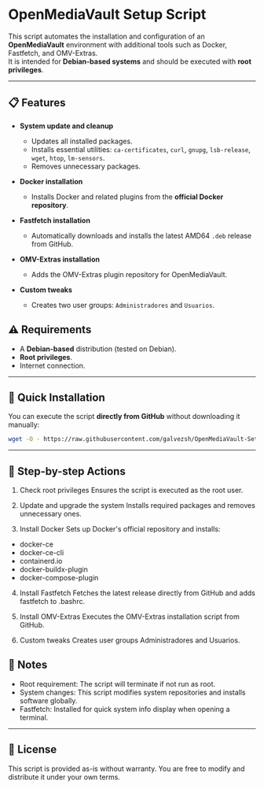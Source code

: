 # OpenMediaVault Setup Script

This script automates the installation and configuration of an **OpenMediaVault** environment with additional tools such as Docker, Fastfetch, and OMV-Extras.  
It is intended for **Debian-based systems** and should be executed with **root privileges**.

---

## 📋 Features

- **System update and cleanup**
  - Updates all installed packages.
  - Installs essential utilities: `ca-certificates`, `curl`, `gnupg`, `lsb-release`, `wget`, `htop`, `lm-sensors`.
  - Removes unnecessary packages.

- **Docker installation**
  - Installs Docker and related plugins from the **official Docker repository**.

- **Fastfetch installation**
  - Automatically downloads and installs the latest AMD64 `.deb` release from GitHub.

- **OMV-Extras installation**
  - Adds the OMV-Extras plugin repository for OpenMediaVault.

- **Custom tweaks**
  - Creates two user groups: `Administradores` and `Usuarios`.


## ⚠️ Requirements

- A **Debian-based** distribution (tested on Debian).
- **Root privileges**.
- Internet connection.

---

## 🚀 Quick Installation

You can execute the script **directly from GitHub** without downloading it manually:

```bash
wget -O - https://raw.githubusercontent.com/galvezsh/OpenMediaVault-Setup/master/configure.sh | bash
```

---

## 📂 Step-by-step Actions

1. Check root privileges
Ensures the script is executed as the root user.

2. Update and upgrade the system
Installs required packages and removes unnecessary ones.

3. Install Docker
Sets up Docker's official repository and installs:

- docker-ce
- docker-ce-cli
- containerd.io
- docker-buildx-plugin
- docker-compose-plugin

4. Install Fastfetch
Fetches the latest release directly from GitHub and adds fastfetch to .bashrc.

5. Install OMV-Extras
Executes the OMV-Extras installation script from GitHub.

6. Custom tweaks
Creates user groups Administradores and Usuarios.


## 📝 Notes

- Root requirement: The script will terminate if not run as root.
- System changes: This script modifies system repositories and installs software globally.
- Fastfetch: Installed for quick system info display when opening a terminal.

---

## 📜 License

This script is provided as-is without warranty.
You are free to modify and distribute it under your own terms.